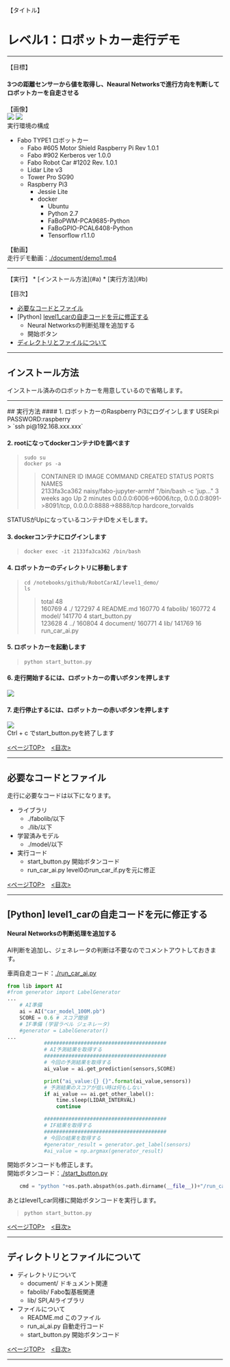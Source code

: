 <a name='top'>

【タイトル】
# レベル1：ロボットカー走行デモ
<hr>

【目標】
#### 3つの距離センサーから値を取得し、Neaural Networksで進行方向を判断してロボットカーを自走させる

【画像】<br>
![](./document/img1.jpg)
![](./document/robotcar.jpg)<br>
実行環境の構成
* Fabo TYPE1 ロボットカー
  * Fabo #605 Motor Shield Raspberry Pi Rev 1.0.1
  * Fabo #902 Kerberos ver 1.0.0
  * Fabo Robot Car #1202 Rev. 1.0.1
  * Lidar Lite v3
  * Tower Pro SG90
  * Raspberry Pi3
    * Jessie Lite
    * docker
      * Ubuntu
      * Python 2.7
      * FaBoPWM-PCA9685-Python
      * FaBoGPIO-PCAL6408-Python
      * Tensorflow r1.1.0

【動画】<br>
走行デモ動画：[./document/demo1.mp4](./document/demo1.mp4)<br>

<hr>

<a name='0'>
【実行】
* [インストール方法](#a)
* [実行方法](#b)

【目次】
* [必要なコードとファイル](#1)
* [Python] [level1_carの自走コードを元に修正する](#2)
  * Neural Networksの判断処理を追加する
  * 開始ボタン
* [ディレクトリとファイルについて](#3)
<hr>

<a name='a'>

## インストール方法
インストール済みのロボットカーを用意しているので省略します。
<hr>

<a name='b'>
## 実行方法
#### 1. ロボットカーのRaspberry Pi3にログインします
USER:pi<br>
PASSWORD:raspberry<br>
> `ssh pi@192.168.xxx.xxx`<br>

#### 2. rootになってdockerコンテナIDを調べます
> `sudo su`<br>
> `docker ps -a`<br>
>> CONTAINER ID        IMAGE                      COMMAND                  CREATED             STATUS                     PORTS                                                                    NAMES<br>
>> 2133fa3ca362        naisy/fabo-jupyter-armhf   "/bin/bash -c 'jup..."   3 weeks ago         Up 2 minutes               0.0.0.0:6006->6006/tcp, 0.0.0.0:8091->8091/tcp, 0.0.0.0:8888->8888/tcp   hardcore_torvalds<br>

STATUSがUpになっているコンテナIDをメモします。

#### 3. dockerコンテナにログインします

> `docker exec -it 2133fa3ca362 /bin/bash`<br>

#### 4. ロボットカーのディレクトリに移動します

> `cd /notebooks/github/RobotCarAI/level1_demo/`<br>
> `ls`<br>
>> total 48<br>
>> 160769  4 ./   127297  4 README.md  160770  4 fabolib/  160772  4 model/         141770  4 start_button.py<br>
>> 123628  4 ../  160804  4 document/  160771  4 lib/      141769 16 run_car_ai.py<br>

#### 5. ロボットカーを起動します
> `python start_button.py`<br>

#### 6. 走行開始するには、ロボットカーの青いボタンを押します
![](./document/img2.jpg)

#### 7. 走行停止するには、ロボットカーの赤いボタンを押します
![](./document/img3.jpg)<br>
Ctrl + c でstart_button.pyを終了します

[<ページTOP>](#top)　[<目次>](#0)
<hr>

<a name='1'>

## 必要なコードとファイル
走行に必要なコードは以下になります。<br>
* ライブラリ
  * ./fabolib/以下
  * ./lib/以下
* 学習済みモデル
  * ./model/以下
* 実行コード
  * start_button.py 開始ボタンコード
  * run_car_ai.py level0のrun_car_if.pyを元に修正

[<ページTOP>](#top)　[<目次>](#0)
<hr>

<a name='2'>

## [Python] level1_carの自走コードを元に修正する
#### Neural Networksの判断処理を追加する
AI判断を追加し、ジェネレータの判断は不要なのでコメントアウトしておきます。<br>

車両自走コード：[./run_car_ai.py](./run_car_ai.py)<br>
```python
from lib import AI
#from generator import LabelGenerator
...
    # AI準備
    ai = AI("car_model_100M.pb")
    SCORE = 0.6 # スコア閾値
    # IF準備 (学習ラベル ジェネレータ)
    #generator = LabelGenerator()
...
            ########################################
            # AI予測結果を取得する
            ########################################
            # 今回の予測結果を取得する
            ai_value = ai.get_prediction(sensors,SCORE)

            print("ai_value:{} {}".format(ai_value,sensors))
            # 予測結果のスコアが低い時は何もしない
            if ai_value == ai.get_other_label():
                time.sleep(LIDAR_INTERVAL)
                continue

            ########################################
            # IF結果を取得する
            ########################################
            # 今回の結果を取得する
            #generator_result = generator.get_label(sensors)
            #ai_value = np.argmax(generator_result)
```

開始ボタンコードも修正します。<br>
開始ボタンコード：[./start_button.py](./start_button.py)
```python
    cmd = "python "+os.path.abspath(os.path.dirname(__file__))+"/run_car_ai.py"
```

あとはlevel1_car同様に開始ボタンコードを実行します。<br>
> `python start_button.py`<br>

[<ページTOP>](#top)　[<目次>](#0)
<hr>

<a name='3'>

## ディレクトリとファイルについて
* ディレクトリについて
  * document/ ドキュメント関連
  * fabolib/ Fabo製基板関連
  * lib/ SPI,AIライブラリ
* ファイルについて
  * README.md このファイル
  * run_ai_ai.py 自動走行コード
  * start_button.py 開始ボタンコード

[<ページTOP>](#top)　[<目次>](#0)
<hr>


